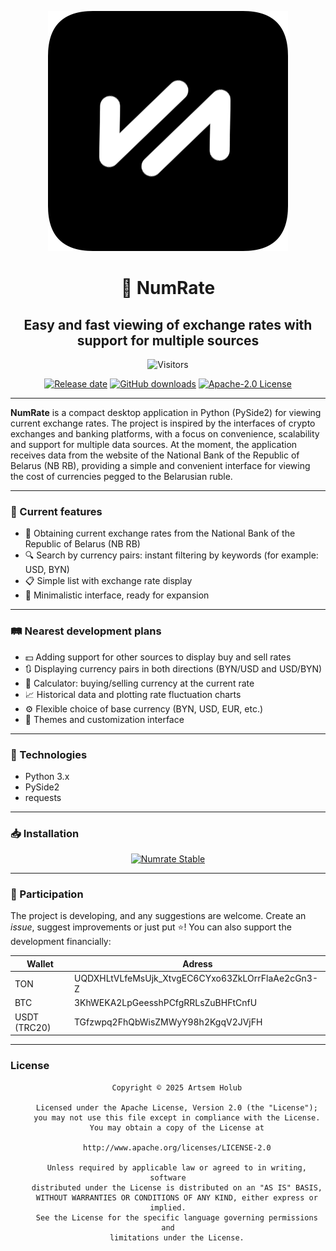 <center>

![Logo](src/assets/logo/logo.png)

</center>
<center>
    <h1>💱 NumRate </h1>
    <h2>Easy and fast viewing of exchange rates with support for multiple sources</h2>
</center>

<center>

![Visitors](https://visitor-badge.laobi.icu/badge?page_id=WiNE-iNEFF.Numrate&left_text=visitors)

[![Release date](https://img.shields.io/github/manifest-json/v/WiNE-iNEFF/Numrate)](https://github.com/WiNE-iNEFF/Numrate/releases/latest)
[![GitHub downloads](https://img.shields.io/github/downloads/WiNE-iNEFF/Numrate/total)](https://github.com/WiNE-iNEFF/Numrate/releases/latest)
[![Apache-2.0 License](https://img.shields.io/github/license/WiNE-iNEFF/Numrate)](https://github.com/WiNE-iNEFF/Numrate/blob/main/LICENSE)

</center>

---

**NumRate** is a compact desktop application in Python (PySide2) for viewing current exchange rates. The project is inspired by the interfaces of crypto exchanges and banking platforms, with a focus on convenience, scalability and support for multiple data sources. At the moment, the application receives data from the website of the National Bank of the Republic of Belarus (NB RB), providing a simple and convenient interface for viewing the cost of currencies pegged to the Belarusian ruble.

---
### 🔧 Current features

- 📡 Obtaining current exchange rates from the National Bank of the Republic of Belarus (NB RB)
- 🔍 Search by currency pairs: instant filtering by keywords (for example: USD, BYN)
- 📋 Simple list with exchange rate display
- 🌙 Minimalistic interface, ready for expansion

---

### 🛤️ Nearest development plans

- 💵 Adding support for other sources to display buy and sell rates
- 🔃 Displaying currency pairs in both directions (BYN/USD and USD/BYN)
- 🧮 Calculator: buying/selling currency at the current rate
- 📈 Historical data and plotting rate fluctuation charts
- ⚙️ Flexible choice of base currency (BYN, USD, EUR, etc.)
- 🧩 Themes and customization interface

---

### 🧰 Technologies

- Python 3.x
- PySide2
- requests

---

### 📥 Installation

<center>

[![Numrate Stable](https://img.shields.io/github/release/WiNE-iNEFF/Numrate.svg?maxAge=3600&label=Stable)](https://mihon.app/download)

</center>

---

### 🤝 Participation

The project is developing, and any suggestions are welcome. Create an *issue*, suggest improvements or just put ⭐️!
You can also support the development financially:
<center>

| Wallet       | Adress                                           |
| ------------ | ------------------------------------------------ |
| TON          | UQDXHLtVLfeMsUjk_XtvgEC6CYxo63ZkLOrrFlaAe2cGn3-Z |
| BTC          | 3KhWEKA2LpGeesshPCfgRRLsZuBHFtCnfU               |
| USDT (TRC20) | TGfzwpq2FhQbWisZMWyY98h2KgqV2JVjFH               |

</center>

---

### License

<center>

        Copyright © 2025 Artsem Holub

        Licensed under the Apache License, Version 2.0 (the "License");
        you may not use this file except in compliance with the License.
        You may obtain a copy of the License at

        http://www.apache.org/licenses/LICENSE-2.0

        Unless required by applicable law or agreed to in writing, software
        distributed under the License is distributed on an "AS IS" BASIS,
        WITHOUT WARRANTIES OR CONDITIONS OF ANY KIND, either express or implied.
        See the License for the specific language governing permissions and
        limitations under the License.
</center>